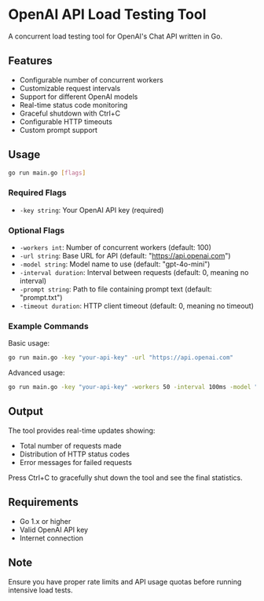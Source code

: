# OpenAI API Load Testing Tool

A concurrent load testing tool for OpenAI's Chat API written in Go.

## Features

- Configurable number of concurrent workers
- Customizable request intervals
- Support for different OpenAI models
- Real-time status code monitoring
- Graceful shutdown with Ctrl+C
- Configurable HTTP timeouts
- Custom prompt support

## Usage

```bash
go run main.go [flags]
```

### Required Flags

- `-key string`: Your OpenAI API key (required)

### Optional Flags

- `-workers int`: Number of concurrent workers (default: 100)
- `-url string`: Base URL for API (default: "https://api.openai.com")
- `-model string`: Model name to use (default: "gpt-4o-mini")
- `-interval duration`: Interval between requests (default: 0, meaning no interval)
- `-prompt string`: Path to file containing prompt text (default: "prompt.txt")
- `-timeout duration`: HTTP client timeout (default: 0, meaning no timeout)

### Example Commands

Basic usage:
```bash
go run main.go -key "your-api-key" -url "https://api.openai.com"
```

Advanced usage:
```bash
go run main.go -key "your-api-key" -workers 50 -interval 100ms -model "gpt-3.5-turbo" -timeout 30s
```

## Output

The tool provides real-time updates showing:
- Total number of requests made
- Distribution of HTTP status codes
- Error messages for failed requests

Press Ctrl+C to gracefully shut down the tool and see the final statistics.

## Requirements

- Go 1.x or higher
- Valid OpenAI API key
- Internet connection

## Note

Ensure you have proper rate limits and API usage quotas before running intensive load tests.

